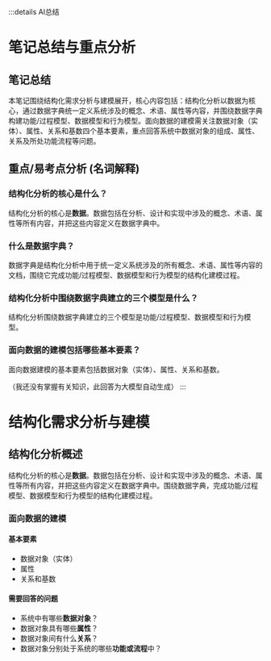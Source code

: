:::details AI总结



# 笔记总结与重点分析
## 笔记总结
本笔记围绕结构化需求分析与建模展开，核心内容包括：结构化分析以数据为核心，通过数据字典统一定义系统涉及的概念、术语、属性等内容，并围绕数据字典构建功能/过程模型、数据模型和行为模型。面向数据的建模需关注数据对象（实体）、属性、关系和基数四个基本要素，重点回答系统中数据对象的组成、属性、关系及所处功能流程等问题。

## 重点/易考点分析 (名词解释)

### 结构化分析的核心是什么？
结构化分析的核心是**数据**。数据包括在分析、设计和实现中涉及的概念、术语、属性等所有内容，并把这些内容定义在数据字典中。

### 什么是数据字典？
数据字典是结构化分析中用于统一定义系统涉及的所有概念、术语、属性等内容的文档，围绕它完成功能/过程模型、数据模型和行为模型的结构化建模过程。

### 结构化分析中围绕数据字典建立的三个模型是什么？
结构化分析围绕数据字典建立的三个模型是功能/过程模型、数据模型和行为模型。

### 面向数据的建模包括哪些基本要素？
面向数据建模的基本要素包括数据对象（实体）、属性、关系和基数。

（我还没有掌握有关知识，此回答为大模型自动生成）
:::
# 结构化需求分析与建模

## 结构化分析概述

结构化分析的核心是**数据**。数据包括在分析、设计和实现中涉及的概念、术语、属性等所有内容，并把这些内容定义在数据字典中。围绕数据字典，完成功能/过程模型、数据模型和行为模型的结构化建模过程。

### 面向数据的建模

#### 基本要素

- 数据对象（实体）
- 属性
- 关系和基数

#### 需要回答的问题

- 系统中有哪些**数据对象**？
- 数据对象具有哪些**属性**？
- 数据对象间有什么**关系**？
- 数据对象分别处于系统的哪些**功能或流程**中？




